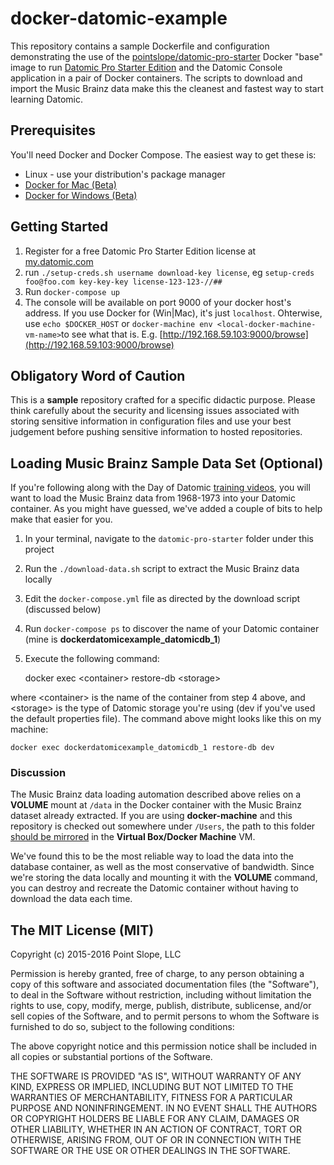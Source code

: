 # docker-datomic-example

This repository contains a sample Dockerfile and configuration demonstrating the use of the
[pointslope/datomic-pro-starter](https://registry.hub.docker.com/u/pointslope/datomic-pro-starter/)
Docker "base" image to run [Datomic Pro Starter Edition](http://www.datomic.com/) and the Datomic Console
application in a pair of Docker containers. The scripts to download and import the Music Brainz data
make this the cleanest and fastest way to start learning Datomic.

## Prerequisites

You'll need Docker and Docker Compose. The easiest way to get these is:

* Linux - use your distribution's package manager
* [Docker for Mac (Beta)](https://docs.docker.com/engine/installation/mac/#docker-for-mac)
* [Docker for Windows (Beta)](https://docs.docker.com/engine/installation/windows/#docker-for-windows)

## Getting Started

1. Register for a free Datomic Pro Starter Edition license at [my.datomic.com](https://my.datomic.com/account/create)
2. run `./setup-creds.sh username download-key license`, eg `setup-creds foo@foo.com key-key-key license-123-123-//##`
3. Run `docker-compose up`
4. The console will be available on port 9000 of your docker host's
   address. If you use Docker for (Win|Mac), it's just `localhost`. Ohterwise, use `echo $DOCKER_HOST` or `docker-machine env <local-docker-machine-vm-name>`to see what that is. E.g. [http://192.168.59.103:9000/browse](http://192.168.59.103:9000/browse)

##  Obligatory Word of Caution

This is a **sample** repository crafted for a specific didactic
purpose. Please think carefully about the security and licensing
issues associated with storing sensitive information in configuration
files and use your best judgement before pushing sensitive information
to hosted repositories.

## Loading Music Brainz Sample Data Set (Optional)

If you're following along with the Day of Datomic
[training videos](http://www.datomic.com/training.html), you will want
to load the Music Brainz data from 1968-1973 into your Datomic
container. As you might have guessed, we've added a couple of bits to
help make that easier for you.

1. In your terminal, navigate to the `datomic-pro-starter` folder under this project
2. Run the `./download-data.sh` script to extract the Music Brainz data locally
3. Edit the `docker-compose.yml` file as directed by the download script (discussed below)
4. Run `docker-compose ps` to discover the name of your Datomic container (mine is **dockerdatomicexample\_datomicdb\_1**)
5. Execute the following command:

    docker exec &lt;container&gt; restore-db &lt;storage&gt;

where &lt;container&gt; is the name of the container from step 4
above, and &lt;storage&gt; is the type of Datomic storage you're using
(dev if you've used the default properties file). The command above
might looks like this on my machine:

    docker exec dockerdatomicexample_datomicdb_1 restore-db dev

### Discussion

The Music Brainz data loading automation described above relies on a
**VOLUME** mount at `/data` in the Docker container with the Music
Brainz dataset already extracted. If you are using **docker-machine**
and this repository is checked out somewhere under `/Users`, the path
to this folder
[should be mirrored](https://github.com/boot2docker/boot2docker#user-content-virtualbox-guest-additions)
in the **Virtual Box/Docker Machine** VM.

We've found this to be the most reliable way to load the data into the
database container, as well as the most conservative of bandwidth.
Since we're storing the data locally and mounting it with the
**VOLUME** command, you can destroy and recreate the Datomic container
without having to download the data each time.

##  The MIT License (MIT)

Copyright (c) 2015-2016 Point Slope, LLC

Permission is hereby granted, free of charge, to any person obtaining a copy
of this software and associated documentation files (the "Software"), to deal
in the Software without restriction, including without limitation the rights
to use, copy, modify, merge, publish, distribute, sublicense, and/or sell
copies of the Software, and to permit persons to whom the Software is
furnished to do so, subject to the following conditions:

The above copyright notice and this permission notice shall be included in
all copies or substantial portions of the Software.

THE SOFTWARE IS PROVIDED "AS IS", WITHOUT WARRANTY OF ANY KIND, EXPRESS OR
IMPLIED, INCLUDING BUT NOT LIMITED TO THE WARRANTIES OF MERCHANTABILITY,
FITNESS FOR A PARTICULAR PURPOSE AND NONINFRINGEMENT. IN NO EVENT SHALL THE
AUTHORS OR COPYRIGHT HOLDERS BE LIABLE FOR ANY CLAIM, DAMAGES OR OTHER
LIABILITY, WHETHER IN AN ACTION OF CONTRACT, TORT OR OTHERWISE, ARISING FROM,
OUT OF OR IN CONNECTION WITH THE SOFTWARE OR THE USE OR OTHER DEALINGS IN
THE SOFTWARE.
